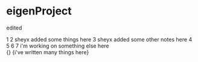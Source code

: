 # eigenProject
edited

1
2
sheyx added some things here
3
sheyx added some other notes here
4
5
6
7
i'm working on something else here	
{}
{i've written many things here}
